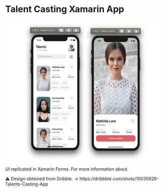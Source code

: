 # Talent Casting Xamarin App

<p align="center">
<img src="https://github.com/SyncfusionExamples/talents-casting-xamarin-app/blob/master/Images/MainImage.png" height="450" width="720" title="Talent Casting Xamarin App"/>
</p>

<p>UI replicated in Xamarin Forms. For more information about. </p> ⚠ Design obteined from Dribble. -> https://dribbble.com/shots/10035926-Talents-Casting-App

